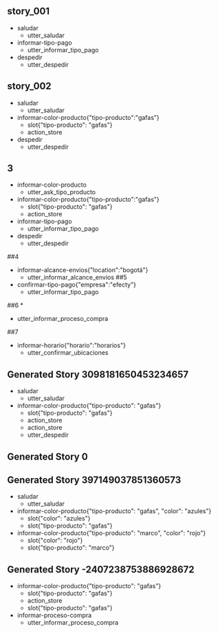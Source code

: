 ## story_001
* saludar
   - utter_saludar
* informar-tipo-pago
   - utter_informar_tipo_pago
* despedir
   - utter_despedir
## story_002
* saludar
   - utter_saludar
* informar-color-producto{"tipo-producto":"gafas"}
   - slot{"tipo-producto": "gafas"}
   - action_store
* despedir
   - utter_despedir
## 3
* informar-color-producto
   - utter_ask_tipo_producto
* informar-color-producto{"tipo-producto":"gafas"}
  - slot{"tipo-producto": "gafas"}
  - action_store
* informar-tipo-pago
  - utter_informar_tipo_pago
* despedir
  - utter_despedir

##4
* informar-alcance-envios{"location":"bogotá"}
  - utter_informar_alcance_envios
##5
* confirmar-tipo-pago{"empresa":"efecty"}
  - utter_informar_tipo_pago

##6
*
 - utter_informar_proceso_compra

##7
* informar-horario{"horario":"horarios"}
  - utter_confirmar_ubicaciones
## Generated Story 3098181650453234657
* saludar
    - utter_saludar
* informar-color-producto{"tipo-producto": "gafas"}
    - slot{"tipo-producto": "gafas"}
    - action_store
    - action_store
    - utter_despedir

## Generated Story 0

## Generated Story 397149037851360573
* saludar
    - utter_saludar
* informar-color-producto{"tipo-producto": "gafas", "color": "azules"}
    - slot{"color": "azules"}
    - slot{"tipo-producto": "gafas"}
* informar-color-producto{"tipo-producto": "marco", "color": "rojo"}
    - slot{"color": "rojo"}
    - slot{"tipo-producto": "marco"}

## Generated Story -2407238753886928672
* informar-color-producto{"tipo-producto": "gafas"}
    - slot{"tipo-producto": "gafas"}
    - action_store
    - slot{"tipo-producto": "gafas"}
* informar-proceso-compra
    - utter_informar_proceso_compra


